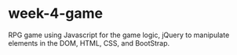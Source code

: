 # week-4-game
RPG game using Javascript for the game logic, jQuery to manipulate elements in the DOM, HTML, CSS, and BootStrap.
